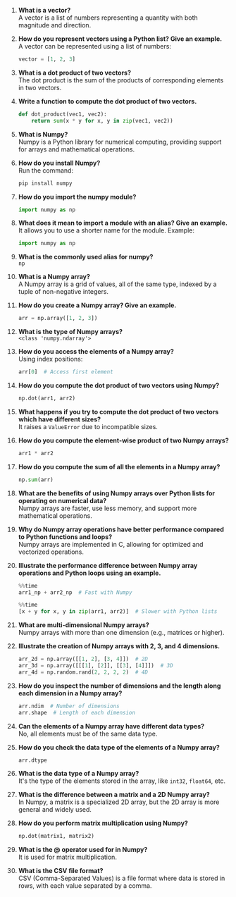 1. **What is a vector?**  
   A vector is a list of numbers representing a quantity with both magnitude and direction.

2. **How do you represent vectors using a Python list? Give an example.**  
   A vector can be represented using a list of numbers:

   ```python
   vector = [1, 2, 3]
   ```

3. **What is a dot product of two vectors?**  
   The dot product is the sum of the products of corresponding elements in two vectors.

4. **Write a function to compute the dot product of two vectors.**

   ```python
   def dot_product(vec1, vec2):
       return sum(x * y for x, y in zip(vec1, vec2))
   ```

5. **What is Numpy?**  
   Numpy is a Python library for numerical computing, providing support for arrays and mathematical operations.

6. **How do you install Numpy?**  
   Run the command:

   ```bash
   pip install numpy
   ```

7. **How do you import the numpy module?**

   ```python
   import numpy as np
   ```

8. **What does it mean to import a module with an alias? Give an example.**  
   It allows you to use a shorter name for the module. Example:

   ```python
   import numpy as np
   ```

9. **What is the commonly used alias for numpy?**  
   `np`

10. **What is a Numpy array?**  
    A Numpy array is a grid of values, all of the same type, indexed by a tuple of non-negative integers.

11. **How do you create a Numpy array? Give an example.**

    ```python
    arr = np.array([1, 2, 3])
    ```

12. **What is the type of Numpy arrays?**  
    `<class 'numpy.ndarray'>`

13. **How do you access the elements of a Numpy array?**  
    Using index positions:

    ```python
    arr[0]  # Access first element
    ```

14. **How do you compute the dot product of two vectors using Numpy?**

    ```python
    np.dot(arr1, arr2)
    ```

15. **What happens if you try to compute the dot product of two vectors which have different sizes?**  
    It raises a `ValueError` due to incompatible sizes.

16. **How do you compute the element-wise product of two Numpy arrays?**

    ```python
    arr1 * arr2
    ```

17. **How do you compute the sum of all the elements in a Numpy array?**

    ```python
    np.sum(arr)
    ```

18. **What are the benefits of using Numpy arrays over Python lists for operating on numerical data?**  
    Numpy arrays are faster, use less memory, and support more mathematical operations.

19. **Why do Numpy array operations have better performance compared to Python functions and loops?**  
    Numpy arrays are implemented in C, allowing for optimized and vectorized operations.

20. **Illustrate the performance difference between Numpy array operations and Python loops using an example.**

    ```python
    %%time
    arr1_np + arr2_np  # Fast with Numpy

    %%time
    [x + y for x, y in zip(arr1, arr2)]  # Slower with Python lists
    ```

21. **What are multi-dimensional Numpy arrays?**  
    Numpy arrays with more than one dimension (e.g., matrices or higher).

22. **Illustrate the creation of Numpy arrays with 2, 3, and 4 dimensions.**

    ```python
    arr_2d = np.array([[1, 2], [3, 4]])  # 2D
    arr_3d = np.array([[[1], [2]], [[3], [4]]])  # 3D
    arr_4d = np.random.rand(2, 2, 2, 2)  # 4D
    ```

23. **How do you inspect the number of dimensions and the length along each dimension in a Numpy array?**

    ```python
    arr.ndim  # Number of dimensions
    arr.shape  # Length of each dimension
    ```

24. **Can the elements of a Numpy array have different data types?**  
    No, all elements must be of the same data type.

25. **How do you check the data type of the elements of a Numpy array?**

    ```python
    arr.dtype
    ```

26. **What is the data type of a Numpy array?**  
    It's the type of the elements stored in the array, like `int32`, `float64`, etc.

27. **What is the difference between a matrix and a 2D Numpy array?**  
    In Numpy, a matrix is a specialized 2D array, but the 2D array is more general and widely used.

28. **How do you perform matrix multiplication using Numpy?**

    ```python
    np.dot(matrix1, matrix2)
    ```

29. **What is the @ operator used for in Numpy?**  
    It is used for matrix multiplication.

30. **What is the CSV file format?**  
    CSV (Comma-Separated Values) is a file format where data is stored in rows, with each value separated by a comma.
